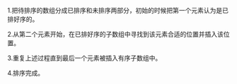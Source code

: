 1.把待排序的数组分成已排序和未排序两部分，初始的时候把第一个元素认为是已排好序的。

2.从第二个元素开始，在已排好序的子数组中寻找到该元素合适的位置并插入该位置。

3.重复上述过程直到最后一个元素被插入有序子数组中。

4.排序完成。
